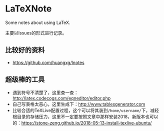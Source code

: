# LaTeXNote

Some notes about using LaTeX.

主要以Issues的形式进行记录。

## 比较好的资料

* https://github.com/huangxg/lnotes

## 超级棒的工具

* 遇到符号不清楚了，这里查一查：http://latex.codecogs.com/eqneditor/editor.php
* 自己写表格太恶心，这里生成下：http://www.tablesgenerator.com
* 比较合适的TeXLive配置过程，这个可以将其装到`/home/username/`下，减轻根目录的存储压力，这里不一定要按照文章中那样安装2018，新版本也可以的：https://stone-zeng.github.io/2018-05-13-install-texlive-ubuntu/
